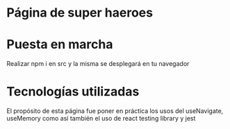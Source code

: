# Página de super haeroes 

# Puesta en marcha 

Realizar npm i en src y la misma se desplegará en tu navegador

# Tecnologías utilizadas

El propósito de esta página fue poner en práctica los usos del useNavigate, useMemory como así también el uso de react testing library y jest
